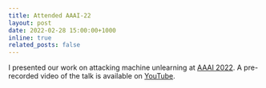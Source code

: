 ```yaml
---
title: Attended AAAI-22
layout: post
date: 2022-02-28 15:00:00+1000
inline: true
related_posts: false
---
```


I presented our work on attacking machine unlearning at [AAAI 2022](https://aaai.org/Conferences/AAAI-22/).
A pre-recorded video of the talk is available on [YouTube](https://youtu.be/ywvAF1PnU4Q).
